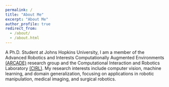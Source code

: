 ```yaml
---
permalink: /
title: "About Me"
excerpt: "About Me"
author_profile: true
redirect_from: 
  - /about/
  - /about.html
---
```


A Ph.D. Student at Johns Hopkins University, I am a member of the Advanced Robotics and Interests
Computationally Augmented Environments [(ARCADE)](https://arcade.cs.jhu.edu/) research group and
the Computational Interaction and Robotics Laboratory [(CIRL)](https://cirl.lcsr.jhu.edu/). My
research interests include computer vision, machine learning, and domain generalization, focusing
on applications in robotic manipulation, medical imaging, and surgical robotics.
